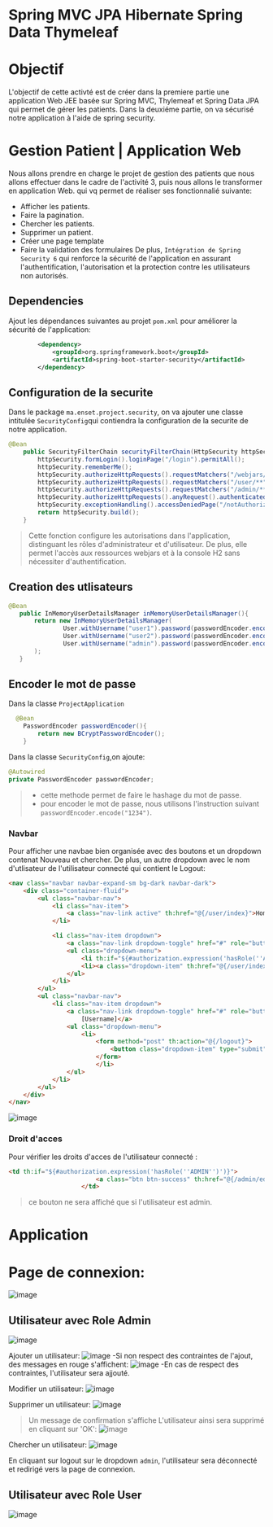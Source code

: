 # Spring MVC JPA Hibernate Spring Data Thymeleaf
# Objectif 
L'objectif de cette activté est de créer dans la premiere partie une application Web JEE basée sur Spring MVC, Thylemeaf et Spring Data JPA qui permet de gérer les patients. Dans la deuxiéme partie, on va sécurisé notre application à l'aide de spring security.
# Gestion Patient | Application Web
Nous allons prendre en charge le projet de gestion des patients que nous allons effectuer dans le cadre de l'activité 3, puis nous allons le transformer en application Web. qui vq permet de réaliser ses fonctionnalié suivante: 
- Afficher les patients.
- Faire la pagination.
- Chercher les patients.
- Supprimer un patient.
- Créer une page template
- Faire la validation des formulaires
De plus,
```Intégration de Spring Security 6``` qui renforce la sécurité de l'application en assurant l'authentification, l'autorisation et la protection contre les utilisateurs non autorisés.
## Dependencies

Ajout les dépendances suivantes au projet ``` pom.xml ``` pour améliorer la sécurité de l'application:

``` xml
        <dependency>
            <groupId>org.springframework.boot</groupId>
            <artifactId>spring-boot-starter-security</artifactId>
        </dependency>

```
## Configuration de la securite 
Dans le package ```ma.enset.project.security```, on va ajouter une classe intitulée ```SecurityConfig```qui contiendra la configuration de la securite de notre application.
```java 
@Bean
    public SecurityFilterChain securityFilterChain(HttpSecurity httpSecurity) throws Exception{
        httpSecurity.formLogin().loginPage("/login").permitAll();
        httpSecurity.rememberMe();
        httpSecurity.authorizeHttpRequests().requestMatchers("/webjars/**","/h2-console/**").permitAll();
        httpSecurity.authorizeHttpRequests().requestMatchers("/user/**").hasRole("USER");
        httpSecurity.authorizeHttpRequests().requestMatchers("/admin/**").hasRole("ADMIN");
        httpSecurity.authorizeHttpRequests().anyRequest().authenticated();
        httpSecurity.exceptionHandling().accessDeniedPage("/notAuthorized");
        return httpSecurity.build();
    }

``` 
> Cette fonction configure les autorisations dans l'application, distinguant les rôles d'administrateur et d'utilisateur. De plus, elle permet l'accès aux ressources webjars et à la console H2 sans nécessiter d'authentification.
## Creation des utlisateurs 

``` java
@Bean
   public InMemoryUserDetailsManager inMemoryUserDetailsManager(){
       return new InMemoryUserDetailsManager(
               User.withUsername("user1").password(passwordEncoder.encode("1234")).roles("USER").build(),
               User.withUsername("user2").password(passwordEncoder.encode("1234")).roles("USER").build(),
               User.withUsername("admin").password(passwordEncoder.encode("1234")).roles("USER","ADMIN").build()
       );
   }

```

## Encoder le mot de passe 

Dans la classe ```ProjectApplication```

``` java 
  @Bean
    PasswordEncoder passwordEncoder(){
        return new BCryptPasswordEncoder();
    }
```
Dans la classe ```SecurityConfig```,on ajoute:
``` java 
@Autowired
private PasswordEncoder passwordEncoder;

```
> - cette methode permet de faire le hashage du mot de passe.
> - pour encoder le mot de passe, nous utilisons l'instruction suivant ```passwordEncoder.encode("1234")```.

### Navbar 
Pour afficher une navbae bien organisée avec des boutons et un dropdown contenat Nouveau et chercher. De plus, un autre dropdown avec le nom d'utlisateur de l'utilisateur connecté qui contient le Logout:

``` html
<nav class="navbar navbar-expand-sm bg-dark navbar-dark">
    <div class="container-fluid">
        <ul class="navbar-nav">
            <li class="nav-item">
                <a class="nav-link active" th:href="@{/user/index}">Home</a>
            </li>

            <li class="nav-item dropdown">
                <a class="nav-link dropdown-toggle" href="#" role="button" data-bs-toggle="dropdown">Produits</a>
                <ul class="dropdown-menu">
                    <li th:if="${#authorization.expression('hasRole(''ADMIN'')')}"><a class="dropdown-item" th:href="@{/admin/formPatients}">Nouveau</a></li>
                    <li><a class="dropdown-item" th:href="@{/user/index}">Chercher</a></li>
                </ul>
            </li>
        </ul>
        <ul class="navbar-nav">
            <li class="nav-item dropdown">
                <a class="nav-link dropdown-toggle" href="#" role="button" data-bs-toggle="dropdown" th:text="${#authentication.name}">
                    [Username]</a>
                <ul class="dropdown-menu">
                    <li>
                        <form method="post" th:action="@{/logout}">
                            <button class="dropdown-item" type="submit">Logout</button>
                        </form>
                        </li>
                </ul>
            </li>
        </ul>
    </div>
</nav>
```
![image](https://github.com/SAADLAAUMARI/ActivitePratique3/assets/133123024/818f390a-9d14-4733-b2f0-8e5620efdd3e)

### Droit d'acces
Pour vérifier les droits d'acces de l'utilisateur connecté : 
``` html 
<td th:if="${#authorization.expression('hasRole(''ADMIN'')')}">
                        <a class="btn btn-success" th:href="@{/admin/editPatient(id=${p.id}, keyword=${keyword},page=${currentPage})}">Edit</a>
                    </td>
```
> ce bouton ne sera affiché que si l'utilisateur est admin.

# Application

# Page de connexion:

![image](https://github.com/SAADLAAUMARI/ActivitePratique3/assets/133123024/52891b8d-a6eb-42ed-bb9f-9b21fb48d35b)


## Utilisateur avec Role Admin 

![image](https://github.com/SAADLAAUMARI/ActivitePratique3/assets/133123024/a3a412de-513d-4f38-9232-b4e44e92b5f2)

Ajouter un utilisateur:
  ![image](https://github.com/SAADLAAUMARI/ActivitePratique3/assets/133123024/ae659bc5-47ab-4819-b564-70beeeff9976)
  -Si non respect des contraintes de l'ajout, des messages en rouge s'affichent:
![image](https://github.com/SAADLAAUMARI/ActivitePratique3/assets/133123024/c5eda36a-ffa9-444a-8615-275064a1cf03)
  -En cas de respect des contraintes, l'utilisateur sera ajjouté.

 Modifier un utilisateur:
 ![image](https://github.com/SAADLAAUMARI/ActivitePratique3/assets/133123024/ca965ac9-5cd8-4645-8acd-6d63015bbe1e)

 Supprimer un utilisateur:
 ![image](https://github.com/SAADLAAUMARI/ActivitePratique3/assets/133123024/7ea2345d-422c-4fa0-b9f0-800dfad870a0)
 > Un message de confirmation s'affiche
 L'utilisateur ainsi sera supprimé en cliquant sur 'OK':
![image](https://github.com/SAADLAAUMARI/ActivitePratique3/assets/133123024/43c2d0d0-1297-4de9-b533-36569914bba8)

Chercher un utilisateur:
![image](https://github.com/SAADLAAUMARI/ActivitePratique3/assets/133123024/90c1be19-66a7-438b-98ee-98412b86c904)

En cliquant sur logout sur le dropdown ```admin```, l'utilisateur sera déconnecté et redirigé vers la page de connexion.

## Utilisateur avec Role User 

![image](https://github.com/SAADLAAUMARI/ActivitePratique3/assets/133123024/4641652a-9b89-4811-bff9-2c88c087dd7d)

